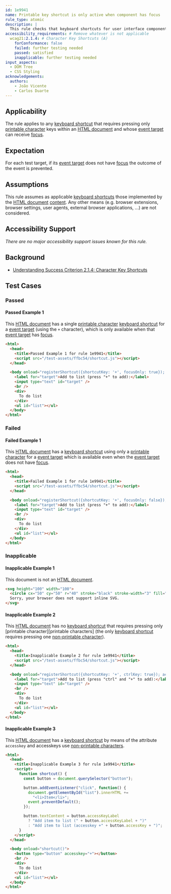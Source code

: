 ```yaml
---
id: 1e9941
name: Printable key shortcut is only active when component has focus
rule_type: atomic
description: |
  This rule checks that keyboard shortcuts for user interface components using only printable characters are only available when the component has focus.
accessibility_requirements: # Remove whatever is not applicable
  wcag21:2.1.4: # Character Key Shortcuts (A)
    forConformance: false
    failed: further testing needed
    passed: satisfied
    inapplicable: further testing needed
input_aspects:
  - DOM Tree
  - CSS Styling
acknowledgements:
  authors:
    - João Vicente
    - Carlos Duarte
---
```


## Applicability

The rule applies to any [keyboard shortcut][] that requires pressing only [printable character][] keys within an [HTML document][] and whose [event target][] can receive [focus][].

## Expectation

For each test target, if its [event target][] does not have [focus][] the outcome of the event is prevented.

## Assumptions

This rule assumes as applicable [keyboard shortcuts][keyboard shortcut] those implemented by the [HTML document][] [content][]. Any other means (e.g. browser extensions, browser settings, user agents, external browser applications, ...) are not considered.

## Accessibility Support

_There are no major accessibility support issues known for this rule._

## Background

- [Understanding Success Criterion 2.1.4: Character Key Shortcuts](https://www.w3.org/WAI/WCAG21/Understanding/character-key-shortcuts.html)

## Test Cases

### Passed

#### Passed Example 1

This [HTML document][] has a single [printable character][] [keyboard shortcut][] for a [event target][] (using the `+` character), which is only available when that [event target][] has [focus][].

```html
<html>
  <head>
    <title>Passed Example 1 for rule 1e9941</title>
    <script src="/test-assets/ffbc54/shortcut.js"></script>
  </head>

  <body onload="registerShortcut({shortcutKey: '+', focusOnly: true}); activateShortcuts();">
    <label for="target">Add to list (press "+" to add):</label>
    <input type="text" id="target" />
    <br />
    <div>
      To do list
    </div>
    <ul id="list"></ul>
  </body>
</html>
```

### Failed

#### Failed Example 1

This [HTML document][] has a [keyboard shortcut][] using only a [printable character][] for a [event target][] which is available even when the [event target][] does not have [focus][].

```html
<html>
  <head>
    <title>Failed Example 1 for rule 1e9941</title>
    <script src="/test-assets/ffbc54/shortcut.js"></script>
  </head>

  <body onload="registerShortcut({shortcutKey: '+', focusOnly: false}); activateShortcuts();">
    <label for="target">Add to list (press "+" to add):</label>
    <input type="text" id="target" />
    <br />
    <div>
      To do list
    </div>
    <ul id="list"></ul>
  </body>
</html>
```

### Inapplicable

#### Inapplicable Example 1

This document is not an [HTML document][].

```html
<svg height="100" width="100">
  <circle cx="50" cy="50" r="40" stroke="black" stroke-width="3" fill="red" />
  Sorry, your browser does not support inline SVG.  
</svg>
```

#### Inapplicable Example 2

This [HTML document][] has no [keyboard shortcut][] that requires pressing only [printable character][printable characters] (the only [keyboard shortcut][] requires pressing one [non-printable character][non-printable characters]).

```html
<html>
  <head>
    <title>Inapplicable Example 2 for rule 1e9941</title>
    <script src="/test-assets/ffbc54/shortcut.js"></script>
  </head>

  <body onload="registerShortcut({shortcutKey: '+', ctrlKey: true}); activateShortcuts();">
    <label for="target">Add to list (press "ctrl" and "+" to add):</label>
    <input type="text" id="target" />
    <br />
    <div>
      To do list
    </div>
    <ul id="list"></ul>
  </body>
</html>
```

#### Inapplicable Example 3

This [HTML document][] has a [keyboard shortcut][] by means of the attribute `accesskey` and accesskeys use [non-printable characters][].

```html
<html>
  <head>
    <title>Inapplicable Example 3 for rule 1e9941</title>
    <script>
      function shortcut() {
        const button = document.querySelector("button");

        button.addEventListener("click", function() {
          document.getElementById("list").innerHTML +=
            "<li>Item</li>";
          event.preventDefault();
        });

        button.textContent = button.accessKeyLabel
          ? "Add item to list (" + button.accessKeyLabel + ")"
          : "Add item to list (accesskey +" + button.accessKey + ")";
      }
    </script>
  </head>

  <body onload="shortcut()">
    <button type="button" accesskey="+"></button>
    <br />
    <div>
      To do list
    </div>
    <ul id="list"></ul>
  </body>
</html>
```

[html document]: https://dom.spec.whatwg.org/#concept-document
[keyboard shortcut]: #keyboard-shortcut 'Keyboard shortcut'
[content]: https://www.w3.org/TR/WCAG21/#dfn-content
[focus]: https://html.spec.whatwg.org/#focusable-area
[event]: https://dom.spec.whatwg.org/#events
[event target]: https://dom.spec.whatwg.org/#eventtarget 
[instrument]: #instrument-to-achieve-an-objective 'Definition of instrument to achieve an objective'
[printable character]: #printable-characters 'Definition of printable characters'
[non-printable characters]: #non-printable-characters 'Definition of non-printable characters'
